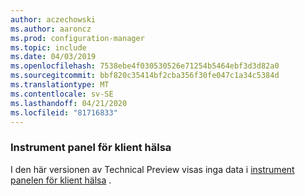 ```yaml
---
author: aczechowski
ms.author: aaroncz
ms.prod: configuration-manager
ms.topic: include
ms.date: 04/03/2019
ms.openlocfilehash: 7538ebe4f030530526e71254b5464ebf3d3d82a0
ms.sourcegitcommit: bbf820c35414bf2cba356f30fe047c1a34c5384d
ms.translationtype: MT
ms.contentlocale: sv-SE
ms.lasthandoff: 04/21/2020
ms.locfileid: "81716833"
---
```

### <a name="client-health-dashboard"></a><a name="ki_health"></a>Instrument panel för klient hälsa

I den här versionen av Technical Preview visas inga data i [instrument panelen för klient hälsa](../../technical-preview-1901.md#bkmk_health) .